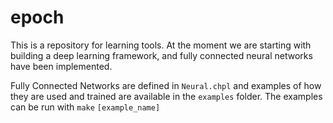 # epoch
This is a repository for learning tools. At the moment we are starting with building a deep learning framework, and fully connected neural networks have been implemented.

Fully Connected Networks are defined in `Neural.chpl` and examples of how they are used and trained are available in the `examples` folder. The examples can be run with `make` `[example_name]`

